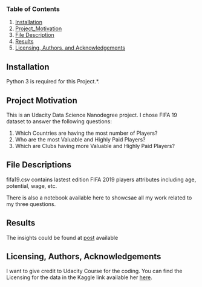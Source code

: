 ### Table of Contents

1. [Installation](#installation)
2. [Project_Motivation](#motivation)
3. [File Description](#files)
4. [Results](#results)
5. [Licensing, Authors, and Acknowledgements](#licensing)

## Installation <a name="installation"></a>

Python 3 is required for this Project.*.

## Project Motivation<a name="motivation"></a>

This is an Udacity Data Science Nanodegree project. I chose FIFA 19 dataset to answer the following questions:

1. Which Countries are having the most number of Players?
2. Who are the most Valuable and Highly Paid Players?
3. Which are Clubs having more Valuable and Highly Paid Players?

## File Descriptions <a name="files"></a>

fifa19.csv contains lastest edition FIFA 2019 players attributes including age, potential, wage, etc. 

There is also a notebook available here to showcsae all my work related to my three questions.



## Results<a name="results"></a>

The insights could be found at [post](https://https://medium.com/@soutirchakraborty/fifa-19-descriptive-analysis-8ff63e4ae826) available



## Licensing, Authors, Acknowledgements<a name="licensing"></a>

I want to give credit to Udacity Course for the coding. You can find the Licensing for the data in the Kaggle link available her [here](https://www.kaggle.com/karangadiya/fifa19).